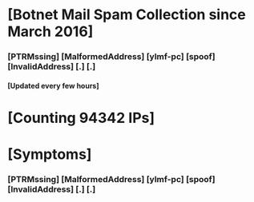 # [Botnet Mail Spam Collection since March 2016]
### [PTRMssing] [MalformedAddress] [ylmf-pc] [spoof] [InvalidAddress] [.] [.]
#### [Updated every few hours]

# [Counting 94342 IPs]

# [Symptoms] 
###   [PTRMssing] [MalformedAddress] [ylmf-pc] [spoof] [InvalidAddress] [.] [.]

